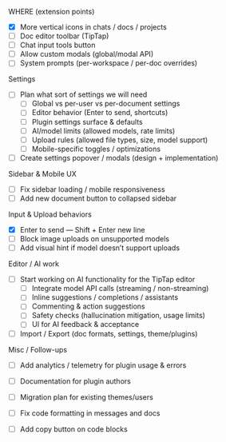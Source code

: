 WHERE (extension points)

-   [x] More vertical icons in chats / docs / projects
-   [ ] Doc editor toolbar (TipTap)
-   [ ] Chat input tools button
-   [ ] Allow custom modals (global/modal API)
-   [ ] System prompts (per-workspace / per-doc overrides)

Settings

-   [ ] Plan what sort of settings we will need
    -   [ ] Global vs per-user vs per-document settings
    -   [ ] Editor behavior (Enter to send, shortcuts)
    -   [ ] Plugin settings surface & defaults
    -   [ ] AI/model limits (allowed models, rate limits)
    -   [ ] Upload rules (allowed file types, size, model support)
    -   [ ] Mobile-specific toggles / optimizations
-   [ ] Create settings popover / modals (design + implementation)

Sidebar & Mobile UX

-   [ ] Fix sidebar loading / mobile responsiveness
-   [ ] Add new document button to collapsed sidebar

Input & Upload behaviors

-   [x] Enter to send — Shift + Enter new line
-   [ ] Block image uploads on unsupported models
-   [ ] Add visual hint if model doesn’t support uploads

Editor / AI work

-   [ ] Start working on AI functionality for the TipTap editor
    -   [ ] Integrate model API calls (streaming / non-streaming)
    -   [ ] Inline suggestions / completions / assistants
    -   [ ] Commenting & action suggestions
    -   [ ] Safety checks (hallucination mitigation, usage limits)
    -   [ ] UI for AI feedback & acceptance
-   [ ] Import / Export (doc formats, settings, theme/plugins)

Misc / Follow-ups

-   [ ] Add analytics / telemetry for plugin usage & errors
-   [ ] Documentation for plugin authors
-   [ ] Migration plan for existing themes/users

-   [ ] Fix code formatting in messages and docs
-   [ ] Add copy button on code blocks
